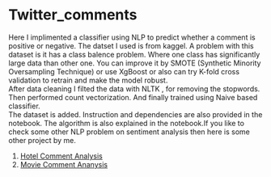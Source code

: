 # Twitter_comments

Here I implimented a classifier using NLP to predict whether a comment is positive or negative. The datset I used is from kaggel. A problem with this dataset is it has a class balence problem. Where one class has significantly large data than other one. You can improve it by SMOTE (Synthetic Minority Oversampling Technique) or use XgBoost or also can try K-fold cross validation to retrain and make the model robust.
<br>
After data cleaning I filted the data with NLTK , for removing the stopwords. Then performed count vectorization. And finally trained using Naive based classifier.
<br>
The dataset is added. Instruction and dependencies are also provided in the notebook. The algorithm is also explained in the notebook.If you like to check some other NLP problem on sentiment analysis then here is some other project by me.
<br>
<ol>
  <li><a href='https://github.com/Prabor1/Hotel_comment_analysis'>Hotel Comment Analysis</a></li>
  <li><a href='https://github.com/Prabor1/Movie_comment_analysis'>Movie Comment Ananysis</a></li>
</ol>
